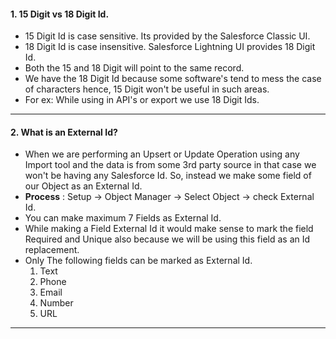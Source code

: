 #### 1. 15 Digit vs 18 Digit Id.
- 15 Digit Id is case sensitive. Its provided by the Salesforce Classic UI.
- 18 Digit Id is case insensitive. Salesforce Lightning UI provides 18 Digit Id.
- Both the 15 and 18 Digit will point to the same record.
- We have the 18 Digit Id because some software's tend to mess the case of characters hence, 15 Digit won't be useful in such areas.
- For ex: While using in API's or export we use 18 Digit Ids.
___
#### 2. What is an External Id?
- When we are performing an Upsert or Update Operation using any Import tool and the data is from some 3rd party source in that case we won't be having any Salesforce Id. So, instead we make some field of our Object as an External Id.
- **Process** : Setup &rarr; Object Manager &rarr; Select Object &rarr; check External Id.
- You can make maximum 7 Fields as External Id.
- While making a Field External Id it would make sense to mark the field Required and Unique also because we will be using this field as an Id replacement.
- Only The following fields can be marked as External Id.
	1. Text
	2. Phone
	3. Email
	4. Number
	5. URL
____
